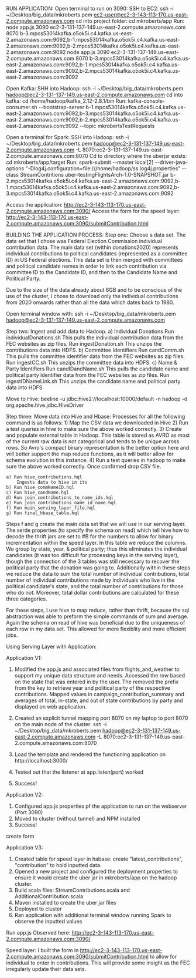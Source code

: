 RUN APPLICATION:
Open terminal to run on 3090:
SSH to EC2: ssh -i ~/Desktop/big_data/mkroberts.pem ec2-user@ec2-3-143-113-170.us-east-2.compute.amazonaws.com
cd into project folder: cd mkroberts/app
Run: node app.js 3090 ec2-3-131-137-149.us-east-2.compute.amazonaws.com 8070 b-3.mpcs53014kafka.o5ok5i.c4.kafka.us-east-2.amazonaws.com:9092,b-1.mpcs53014kafka.o5ok5i.c4.kafka.us-east-2.amazonaws.com:9092,b-2.mpcs53014kafka.o5ok5i.c4.kafka.us-east-2.amazonaws.com:9092
node app.js 3090 ec2-3-131-137-149.us-east-2.compute.amazonaws.com 8070 b-3.mpcs53014kafka.o5ok5i.c4.kafka.us-east-2.amazonaws.com:9092,b-1.mpcs53014kafka.o5ok5i.c4.kafka.us-east-2.amazonaws.com:9092,b-2.mpcs53014kafka.o5ok5i.c4.kafka.us-east-2.amazonaws.com:9092

Open Kafka:
SHH into Hadoop:  ssh -i ~/Desktop/big_data/mkroberts.pem hadoop@ec2-3-131-137-149.us-east-2.compute.amazonaws.com
cd into kafka: cd /home/hadoop/kafka_2.12-2.8.1/bin
Run: kafka-console-consumer.sh --bootstrap-server b-1.mpcs53014kafka.o5ok5i.c4.kafka.us-east-2.amazonaws.com:9092,b-3.mpcs53014kafka.o5ok5i.c4.kafka.us-east-2.amazonaws.com:9092,b-2.mpcs53014kafka.o5ok5i.c4.kafka.us-east-2.amazonaws.com:9092 --topic mkrobertsTestRequests

Open a terminal for Spark:
SSH into Hadoop: ssh -i ~/Desktop/big_data/mkroberts.pem hadoop@ec2-3-131-137-149.us-east-2.compute.amazonaws.com -L 8070:ec2-3-131-137-149.us-east-2.compute.amazonaws.com:8070
Cd to directory where the uberjar exists: cd mkroberts/app/target
Run: spark-submit --master local[2] --driver-java-options "-Dlog4j.configuration=file:///home/hadoop/ss.log4j.properties" --class StreamContritions uber-testingFlightsArch-1.0-SNAPSHOT.jar b-2.mpcs53014kafka.o5ok5i.c4.kafka.us-east-2.amazonaws.com:9092,b-1.mpcs53014kafka.o5ok5i.c4.kafka.us-east-2.amazonaws.com:9092,b-3.mpcs53014kafka.o5ok5i.c4.kafka.us-east-2.amazonaws.com:9092

Access the application: http://ec2-3-143-113-170.us-east-2.compute.amazonaws.com:3090/
Access the form for the speed layer: http://ec2-3-143-113-170.us-east-2.compute.amazonaws.com:3090/submitContribution.html



BUILDING THE APPLICATION PROCESS:
Step one: Choose a data set.
The data set that I chose was Federal Election Commission individual contribution data.
The main data set (within donations2020) represents individual contributions to political candidates (represented as a committee ID) in US
Federal elections. This data set is then merged with committees and political candidate names in order to link each contribution via committee ID to the 
Candidate ID, and then to the Candidate Name and Political Party.

Due to the size of the data already about 6GB and to be conscious of the use of 
the cluster, I chose to download only the individual contributions from 2020 onwards 
rather than all the data which dates back to 1980.

Open terminal window with: ssh -i ~/Desktop/big_data/mkroberts.pem hadoop@ec2-3-131-137-149.us-east-2.compute.amazonaws.com

Step two: Ingest and add data to Hadoop.
    a) Individual Donations
        Run individualDonations.sh
            This pulls the individual contribution data from the FEC websites as zip files.
        Run ingestDonation.sh
            This unzips the contributions data into HDFS.
    b) Committee Identifiers
        Run candComm.sh
            This pulls the committee identifier data from the FEC websites as zip files.
        Run ingestCC.sh
            This unzips the committee data into HDFS.
    c) Name & Party Identifiers
            Run candIDandName.sh
                This pulls the candidate name and political party identifier data from the FEC websites as 
                zip files.
            Run ingestIDNameLink.sh
                This unzips the candidate name and political party  data into HDFS.

Move to Hive: beeline -u jdbc:hive2://localhost:10000/default -n hadoop -d org.apache.hive.jdbc.HiveDriver

Step three: Move data into Hive and Hbase: 
    Processes for all the following command is as follows:
    1) Map the CSV data we downloaded in Hive
    2) Run a test queries in hive to make sure the above worked correctly.
    3) Create and populate external table in Hadoop. This table is stored as AVRO as most of the current raw 
        data is not categorical and tends to be unique across rows. So Avro's compact binary representation is the better option here and will 
        better support the map reduce functions, as it will better allow for schema evolution in this instance.
    4) Run a test queries in hadoop to make sure the above worked correctly. Once confirmed drop CSV file.

    a) Run hive_contributions.hql
        Ingests data to hive in its
    b) Run hive_commNameID.hql
    c) Run hive_candName.hql
    d) Run join_contributions_to_name_ids.hql
    e) Run join_contributions_name_id_name.hql  
    f) Run main_serving_layer_file.hql
    g) Run final_hbase_table.hql

Steps f and g create the main data set that we will use in our serving layer. The serde properties (to specify the schema on read) 
which tell hive how to decode the thrift jars are set to #B for the numbers to allow
for binary incrementation within the speed layer. In this table we reduce the columns. We group by state, year, & political 
party; thus this eliminates the individual candidates (it was too difficult for processing keys in the serving layer),
though the connection of the 3 tables was still necessary to recover the political party that the donation was going to. 
Additionally within these steps we reduce the data to sum the total number of individual contributions, total number of 
individual contributions made by individuals who live in the political candidate's state, and the total number of contributions
for those who do not. Moreover, total dollar contributions are calculated for these three categories.

For these steps, I use hive to map reduce, rather than thrift, because the sql abstraction was able to preform the simple 
commands of sum and average. Again the schema on read of hive was beneficial due to the uniqueness of each row in my data 
set. This allowed for more flexiblity and more efficient jobs.


Using Serving Layer with Application:

Application V1:
1) Modified the app.js and associated files from flights_and_weather to support my unique data structure and needs.
    Accessed the row based on the state that was entered in by the user. The removed the prefix
    from the key to retrieve year and political party of the respective contributions.
    Mapped values in campaign_contribution_summary and averages of total, in-state, and out of state contributions by party and displayed on web application.
    
2) Created an  explicit tunnel mapping port 8070 on my laptop to port 8070 on the main node of the cluster: ssh -i ~/Desktop/big_data/mkroberts.pem hadoop@ec2-3-131-137-149.us-east-2.compute.amazonaws.com -L 8070:ec2-3-131-137-149.us-east-2.compute.amazonaws.com:8070
3) Load the template and rendered the functioning application on http://localhost:3000/ 
4) Tested out that the listener at app.listen(port) worked
5) Success!

Application V2:
1) Configured app.js properties pf the application to run on the webserver (Port 3090)
2) Moved to cluster (without tunnel) and NPM installed
3) Success!

create form

Application V3:
1) Created table for speed layer in habase: create "latest_contributions", "contribution" to hold inputted data.
2) Opened a new project and configured the deployment properties to ensure it would create the uber jar in mkroberts/app
    on the hadoop cluster. 
3) Build scala files: StreamContributions.scala and AdditionalContribution.scala 
4) Maven installed to create the uber jar files 
5) Deployed to cluster
6) Ran application with additional terminal window running Spark to observe the inputted values

Run app.js
Observed here: http://ec2-3-143-113-170.us-east-2.compute.amazonaws.com:3090/


Speed layer:
I built the form in http://ec2-3-143-113-170.us-east-2.compute.amazonaws.com:3090/submitContribution.html to allow for
individual to enter in contributions. This will provide some insight as the FEC irregularly update their data sets.








